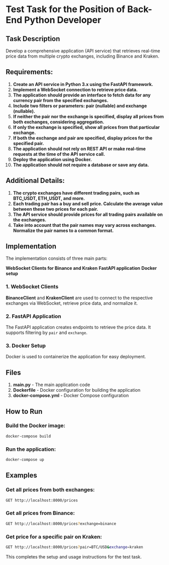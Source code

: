 # Test Task for the Position of Back-End Python Developer

## Task Description

Develop a comprehensive application (API service) that retrieves real-time price data from multiple crypto exchanges, including Binance and Kraken.

## Requirements:

1. **Create an API service in Python 3.x using the FastAPI framework.**
2. **Implement a WebSocket connection to retrieve price data.**
3. **The application should provide an interface to fetch data for any currency pair from the specified exchanges.**
4. **Include two filters or parameters: pair (nullable) and exchange (nullable).**
5. **If neither the pair nor the exchange is specified, display all prices from both exchanges, considering aggregation.**
6. **If only the exchange is specified, show all prices from that particular exchange.**
7. **If both the exchange and pair are specified, display prices for the specified pair.**
8. **The application should not rely on REST API or make real-time requests at the time of the API service call.**
9. **Deploy the application using Docker.**
10. **The application should not require a database or save any data.**

## Additional Details:

1. **The crypto exchanges have different trading pairs, such as BTC_USDT, ETH_USDT, and more.**
2. **Each trading pair has a buy and sell price. Calculate the average value between these two prices for each pair.**
3. **The API service should provide prices for all trading pairs available on the exchanges.**
4. **Take into account that the pair names may vary across exchanges. Normalize the pair names to a common format.**

## Implementation

The implementation consists of three main parts:

**WebSocket Clients for Binance and Kraken**
**FastAPI application**
**Docker setup**

### 1. WebSocket Clients

**BinanceClient** and **KrakenClient** are used to connect to the respective exchanges via WebSocket, retrieve price data, and normalize it.

### 2. FastAPI Application

The FastAPI application creates endpoints to retrieve the price data. It supports filtering by `pair` and `exchange`.

### 3. Docker Setup

Docker is used to containerize the application for easy deployment.

## Files

1. **main.py** - The main application code
2. **Dockerfile** - Docker configuration for building the application
3. **docker-compose.yml** - Docker Compose configuration

## How to Run

### Build the Docker image:

```bash
docker-compose build
```

### Run the application:

```bash
docker-compose up
```

## Examples

### Get all prices from both exchanges:

```bash
GET http://localhost:8000/prices
```

### Get all prices from Binance:

```bash
GET http://localhost:8000/prices?exchange=binance
```

### Get price for a specific pair on Kraken:

```bash
GET http://localhost:8000/prices?pair=BTC/USD&exchange=kraken
```

This completes the setup and usage instructions for the test task.
